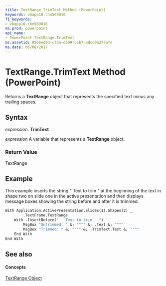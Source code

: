 ```yaml
---
title: TextRange.TrimText Method (PowerPoint)
keywords: vbapp10.chm569016
f1_keywords:
- vbapp10.chm569016
ms.prod: powerpoint
api_name:
- PowerPoint.TextRange.TrimText
ms.assetid: 8566ed9d-c73a-d699-bcb7-edcd9a375afe
ms.date: 06/08/2017
---
```



# TextRange.TrimText Method (PowerPoint)

Returns a  **TextRange** object that represents the specified text minus any trailing spaces.


## Syntax

 _expression_. **TrimText**

 _expression_ A variable that represents a **TextRange** object.


### Return Value

TextRange


## Example

This example inserts the string " Text to trim " at the beginning of the text in shape two on slide one in the active presentation and then displays message boxes showing the string before and after it is trimmed.


```vb
With Application.ActivePresentation.Slides(1).Shapes(2) _
        .TextFrame.TextRange
    With .InsertBefore("   Text to trim   ")
        MsgBox "Untrimmed: " &; """" &; .Text &; """"
        MsgBox "Trimmed: " &; """" &; .TrimText.Text &; """"
    End With
End With
```


## See also


#### Concepts


[TextRange Object](PowerPoint.TextRange.md)

